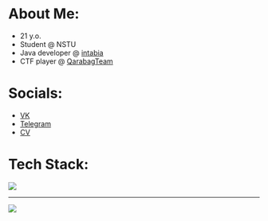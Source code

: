 # About Me:
- 21 y.o.
- Student @ NSTU
- Java developer @ [intabia](https://intabia.ru)
- CTF player @ [QarabagTeam](https://github.com/Qarabag-Team)

# Socials:

- [VK](https://vk.com/s_pavlyuk1)
- [Telegram](https://t.me/s_pavlyuk1)
- [CV](https://drive.google.com/file/d/1h6HYYVe6gXcNg9jMUoo_OHxHux1kOsMI/view?usp=sharing)

# Tech Stack:
<p>
  <a href="https://skillicons.dev">
    <img src="https://skillicons.dev/icons?i=kotlin,java,spring,postgres,redis,docker,kubernetes,githubactions,graphql,gradle,hibernate,firebase,grafana,sentry,rabbitmq" />
  </a>
</p>

---
[![](https://visitcount.itsvg.in/api?id=alex-pvl&label=Profile%20Views&color=3&icon=5&pretty=false)](https://visitcount.itsvg.in)
